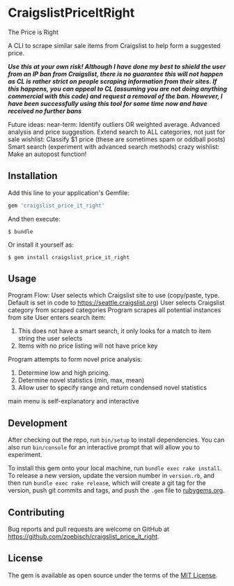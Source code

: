 # CraigslistPriceItRight

The Price is Right

A CLI to scrape similar sale items from Craigslist to help form a suggested price.

***Use this at your own risk!  Although I have done my best to shield the user from an IP ban from Craigslist, there is no guarantee this will not happen as CL is rather strict on people scraping information from their sites. If this happens, you can appeal to CL (assuming you are not doing anything commercial with this code) and request a removal of the ban. However, I have been successfully using this tool for some time now and have received no further bans***

Future ideas:
    near-term: Identify outliers OR weighted average.
              Advanced analysis and price suggestion.
              Extend search to ALL categories, not just for sale
    wishlist: Classify $1 price (these are sometimes spam or oddball posts)
              Smart search (experiment with advanced search methods)
    crazy wishlist: Make an autopost function!


## Installation

Add this line to your application's Gemfile:

```ruby
gem 'craigslist_price_it_right'
```

And then execute:

    $ bundle

Or install it yourself as:

    $ gem install craigslist_price_it_right

## Usage

Program Flow:
User selects which Craigslist site to use (copy/paste, type. Default is set in code to https://seattle.craigslist.org)
User selects Craigslist category from scraped categories
Program scrapes all potential instances from site
User enters search item:
  1) This does not have a smart search, it only looks for a match to item string the user selects
  2) Items with no price listing will not have price key

Program attempts to form novel price analysis:
  1) Determine low and high pricing.
  2) Determine novel statistics (min, max, mean)
  3) Allow user to specify range and return condensed novel statistics

  main menu is self-explanatory and interactive

## Development

After checking out the repo, run `bin/setup` to install dependencies. You can also run `bin/console` for an interactive prompt that will allow you to experiment.

To install this gem onto your local machine, run `bundle exec rake install`. To release a new version, update the version number in `version.rb`, and then run `bundle exec rake release`, which will create a git tag for the version, push git commits and tags, and push the `.gem` file to [rubygems.org](https://rubygems.org).

## Contributing

Bug reports and pull requests are welcome on GitHub at https://github.com/zoebisch/craigslist_price_it_right.


## License

The gem is available as open source under the terms of the [MIT License](http://opensource.org/licenses/MIT).
